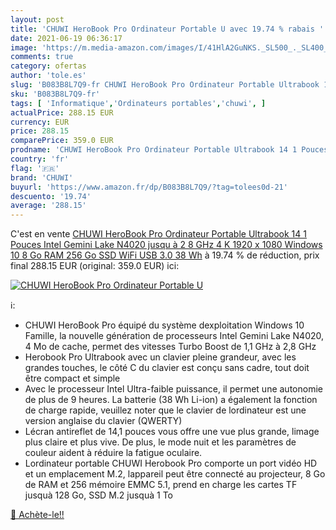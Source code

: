 ```yaml
---
layout: post
title: 'CHUWI HeroBook Pro Ordinateur Portable U avec 19.74 % rabais '
date: 2021-06-19 06:36:17
image: 'https://m.media-amazon.com/images/I/41HlA2GuNKS._SL500_._SL400_.jpg'
comments: true
category: ofertas
author: 'tole.es'
slug: 'B083B8L7Q9-fr CHUWI HeroBook Pro Ordinateur Portable Ultrabook 14 1...'
sku: 'B083B8L7Q9-fr'
tags: [ 'Informatique','Ordinateurs portables','chuwi', ]
actualPrice: 288.15 EUR
currency: EUR
price: 288.15
comparePrice: 359.0 EUR
prodname: 'CHUWI HeroBook Pro Ordinateur Portable Ultrabook 14 1 Pouces Intel Gemini Lake N4020 jusqu à 2 8 GHz  4 K 1920 x 1080  Windows 10  8 Go RAM 256 Go SSD  WiFi  USB 3.0  38 Wh'
country: 'fr'
flag: '🇫🇷'
brand: 'CHUWI'
buyurl: 'https://www.amazon.fr/dp/B083B8L7Q9/?tag=tolees0d-21'
descuento: '19.74'
average: '288.15'
---
```


C'est en vente [CHUWI HeroBook Pro Ordinateur Portable Ultrabook 14 1 Pouces Intel Gemini Lake N4020 jusqu à 2 8 GHz  4 K 1920 x 1080  Windows 10  8 Go RAM 256 Go SSD  WiFi  USB 3.0  38 Wh](https://www.amazon.fr/dp/B083B8L7Q9/?tag=tolees0d-21)  à  19.74 % de réduction, prix final  288.15 EUR (original: 359.0 EUR) ici:

[![CHUWI HeroBook Pro Ordinateur Portable U](https://m.media-amazon.com/images/I/41HlA2GuNKS._SL500_._SL400_.jpg)](https://www.amazon.fr/dp/B083B8L7Q9/?tag=tolees0d-21)

ℹ️:

- CHUWI HeroBook Pro équipé du système dexploitation Windows 10 Famille, la nouvelle génération de processeurs Intel Gemini Lake N4020, 4 Mo de cache, permet des vitesses Turbo Boost de 1,1 GHz à 2,8 GHz
- Herobook Pro Ultrabook avec un clavier pleine grandeur, avec les grandes touches, le côté C du clavier est conçu sans cadre, tout doit être compact et simple
- Avec le processeur Intel Ultra-faible puissance, il permet une autonomie de plus de 9 heures. La batterie (38 Wh Li-ion) a également la fonction de charge rapide, veuillez noter que le clavier de lordinateur est une version anglaise du clavier (QWERTY)
- Lécran antireflet de 14,1 pouces vous offre une vue plus grande, limage plus claire et plus vive. De plus, le mode nuit et les paramètres de couleur aident à réduire la fatigue oculaire.
- Lordinateur portable CHUWI Herobook Pro comporte un port vidéo HD et un emplacement M.2, lappareil peut être connecté au projecteur, 8 Go de RAM et 256 mémoire EMMC 5.1, prend en charge les cartes TF jusquà 128 Go, SSD M.2 jusquà 1 To

[🛒 Achète-le!!](https://www.amazon.fr/dp/B083B8L7Q9/?tag=tolees0d-21)

